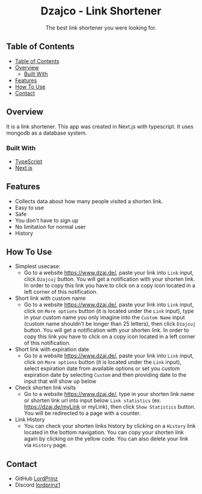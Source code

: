 <h1 align="center">Dzajco - Link Shortener</h1>

<div align="center">
The best link shortener you were looking for.</div>

<!-- TABLE OF CONTENTS -->

## Table of Contents

- [Table of Contents](#table-of-contents)
- [Overview](#overview)
  - [Built With](#built-with)
- [Features](#features)
- [How To Use](#how-to-use)
- [Contact](#contact)

<!-- OVERVIEW -->

## Overview

It is a link shortener. This app was created in Next.js with typescript. It uses mongodb as a database system.

### Built With

<!-- This section should list any major frameworks that you built your project using. Here are a few examples.-->

- [TypeScript](https://www.typescriptlang.org/)
- [Next.js](https://nextjs.org/)

## Features

- Collects data about how many people visited a shorten link.
- Easy to use
- Safe
- You don't have to sign up
- No limitation for normal user
- History

## How To Use

<!-- Example: -->

- Simplest usecase:
  - Go to a website https://www.dzaj.de/, paste your link into `Link` input, click `Dżajcuj` button. You will get a notification with your shorten link. In order to copy this link you have to click on a copy icon located in a left corner of this notification.
- Short link with custom name
  - Go to a website https://www.dzaj.de/, paste your link into `Link` input, click on `More options` button (it is located under the `Link` input), type in your custom name you only imagine into the `Custom Name` input (custom name shouldn't be longer than 25 letters), then click `Dżajcuj` button. You will get a notification with your shorten link. In order to copy this link you have to click on a copy icon located in a left corner of this notification.
- Short link with expiration date
  - Go to a website https://www.dzaj.de/, paste your link into `Link` input, click on `More options` button (it is located under the `Link` input), select expiration date from available options or set you custom expiration date by selecting `Custom` and then providing date to the input that will show up below
- Check shorten link visits
  - Go to a website https://www.dzaj.de/, type in your shorten link name or shorten link url into input below `Link statistics` (ex. https://dzaj.de/myLink or myLink), then click `Show Statistics` button. You will be redirected to a page with a counter.
- Link History
  - You can check your shorten links history by clicking on a `History` link located in the bottom navigation. You can copy your shorten link again by clicking on the yellow code. You can also delete your link via `History` page.

## Contact

- GitHub [LordPrinz](https://github.com/LordPrinz)
- Discord [lordprinz1](https://discord.com/users/520676533279522817)
